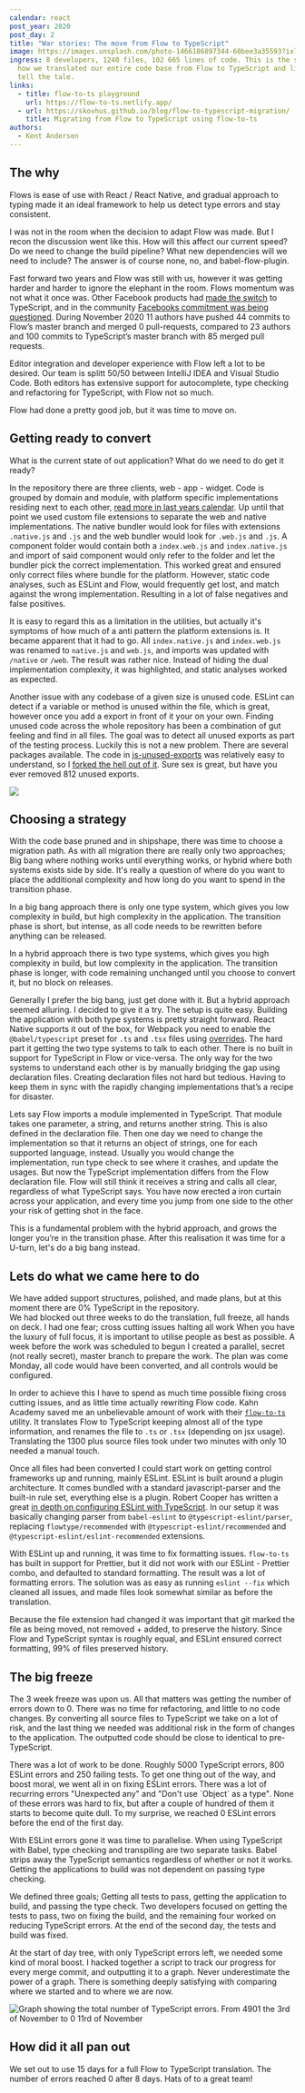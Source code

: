 ```yaml
---
calendar: react
post_year: 2020
post_day: 2
title: "War stories: The move from Flow to TypeScript"
image: https://images.unsplash.com/photo-1466186897344-60bee3a35593?ixlib=rb-1.2.1&ixid=MXwxMjA3fDB8MHxwaG90by1wYWdlfHx8fGVufDB8fHw%3D&auto=format&fit=crop&w=2250&q=80
ingress: 8 developers, 1240 files, 102 665 lines of code. This is the story of
  how we translated our entire code base from Flow to TypeScript and lived to
  tell the tale.
links:
  - title: flow-to-ts playground
    url: https://flow-to-ts.netlify.app/
  - url: https://skovhus.github.io/blog/flow-to-typescript-migration/
    title: Migrating from Flow to TypeScript using flow-to-ts
authors:
  - Kent Andersen
---
```

## The why

Flows is ease of use with React / React Native, and gradual approach to typing made it an ideal framework to help us detect type errors and stay consistent. 

I was not in the room when the decision to adapt Flow was made. But I recon the discussion went like this. How will this affect our current speed? Do we need to change the build pipeline? What new dependencies will we need to include? The answer is of course none, no, and babel-flow-plugin. 

Fast forward two years and Flow was still with us, however it was getting harder and harder to ignore the elephant in the room. Flows momentum was not what it once was. Other Facebook products had [made the switch](https://github.com/facebook/jest/pull/7554) to TypeScript, and in the community [Facebooks commitment was being questioned](https://github.com/facebook/flow/issues/7365). During November 2020 11 authors have pushed 44 commits to Flow’s master branch and merged 0 pull-requests, compared to 23 authors and 100 commits to TypeScript’s master branch with 85 merged pull requests.

Editor integration and developer experience with Flow left a lot to be desired. Our team is splitt 50/50 between IntelliJ IDEA and Visual Studio Code. Both editors has extensive support for autocomplete, type checking and refactoring for TypeScript, with Flow not so much. 

Flow had done a pretty good job, but it was time to move on.

## Getting ready to convert

What is the current state of out application? What do we need to do get it ready?

In the repository there are three clients, web - app - widget. Code is grouped by domain and module, with platform specific implementations residing next to each other, [read more in last years calendar](https://preview.bekk.christmas/react/2019/23). Up until that point we used custom file extensions to separate the web and native implementations. The native bundler would look for files with extensions `.native.js` and `.js` and the web bundler would look for `.web.js` and `.js`. A component folder would contain both a `index.web.js` and `index.native.js` and import of said component would only refer to the folder and let the bundler pick the correct implementation. This worked great and ensured only correct files where bundle for the platform. However, static code analyses, such as ESLint and Flow, would frequently get lost, and match against the wrong implementation. Resulting in a lot of false negatives and false positives.

It is easy to regard this as a limitation in the utilities, but actually it's symptoms of how much of a anti pattern the platform extensions is. It became apparent that it had to go. All `index.native.js` and `index.web.js` was renamed to `native.js` and `web.js`, and imports was updated with `/native` or `/web`. The result was rather nice. Instead of hiding the  dual implementation complexity, it was highlighted, and static analyses worked as expected.

Another issue with any codebase of a given size is unused code. ESLint can detect if a variable or method is unused within the file, which is great, however once you add a export in front of it your on your own. Finding unused code across the whole repository has been a combination of gut feeling and find in all files. The goal was to detect all unused exports as part of the testing process. Luckily this is not a new problem. There are several packages available. The code in [js-unused-exports](https://github.com/devbridge/js-unused-exports) was relatively easy to understand, so I [forked the hell out of it](https://github.com/kentandersen/js-unused-exports). Sure sex is great, but have you ever removed 812 unused exports.

![](/assets/86808150-image.png)

## Choosing a strategy

With the code base pruned and in shipshape, there was time to choose a migration path. As with all migration there are really only two approaches; Big bang where nothing works until everything works, or hybrid where both systems exists side by side. It's really a question of where do you want to place the additional complexity and how long do you want to spend in the transition phase.

In a big bang approach there is only one type system, which gives you low complexity in build, but high complexity in the application. The transition phase is short, but intense, as all code needs to be rewritten before anything can be released. 

In a hybrid approach there is two type systems, which gives you high complexity in build, but low complexity in the application. The transition phase is longer, with code remaining unchanged until you choose to convert it, but no block on releases.

Generally I prefer the big bang, just get done with it. But a hybrid approach seemed alluring. I decided to give it a try. The setup is quite easy. Building the application with both type systems is pretty straight forward. React Native supports it out of the box, for Webpack you need to enable the `@babel/typescript` preset for `.ts` and `.tsx` files using [overrides](https://babeljs.io/docs/en/options#overrides). The hard part it getting the two type systems to talk to each other. There is no built in support for TypeScript in Flow or vice-versa. The only way for the two systems to understand each other is by manually bridging the gap using declaration files. Creating declaration files not hard but tedious. Having to keep them in sync with the rapidly changing implementations that’s a recipe for disaster. 

Lets say Flow imports a module implemented in TypeScript. That module takes one parameter, a string, and returns another string. This is also defined in the declaration file. Then one day we need to change the implementation so that it returns an object of strings, one for each supported language, instead. Usually you would change the implementation, run type check to see where it crashes, and update the usages. But now the TypeScript implementation differs from the Flow declaration file. Flow will still think it receives a string and calls all clear, regardless of what TypeScript says. You have now erected a iron curtain across your application, and every time you jump from one side to the other your risk of getting shot in the face.

This is a fundamental problem with the hybrid approach, and grows the longer you’re in the transition phase. After this realisation it was time for a U-turn, let's do a big bang instead.

## Lets do what we came here to do 

We have added support structures, polished, and made plans, but at this moment there are 0% TypeScript in the repository.\
We had blocked out three weeks to do the translation, full freeze, all hands on deck. I had one  fear; cross cutting issues halting all work When you have the luxury of full focus, it is important to utilise people as best as possible. A week before the work was scheduled to begun I created a parallel, secret (not really secret), master branch to prepare the work. The plan was come Monday, all code would have been converted, and all controls would be configured.

In order to achieve this I have to spend as much time possible fixing cross cutting issues, and as little time actually rewriting Flow code. Kahn Academy saved me an unbelievable amount of work with their  [`flow-to-ts`](https://github.com/Khan/flow-to-ts) utility. It translates Flow to TypeScript keeping almost all of the type information, and renames the file to `.ts` or `.tsx` (depending on jsx usage). Translating the 1300 plus source files took under two minutes with only 10 needed a manual touch. 

Once all files had been converted I could start work on getting control frameworks up and running, mainly ESLint. ESLint is built around a plugin architecture. It comes bundled with a standard javascript-parser and the built-in rule set, everything else is a plugin. Robert Cooper has written a great [in depth on configuring ESLint with TypeScript](https://www.robertcooper.me/using-eslint-and-prettier-in-a-typescript-project). In our setup it was basically changing parser from `babel-eslint` to `@typescript-eslint/parser`, replacing `flowtype/recommended` with `@typescript-eslint/recommended` and `@typescript-eslint/eslint-recommended` extensions.

With ESLint up and running, it was time to fix formatting issues. `flow-to-ts` has built in support for Prettier, but it did not work with our ESLint - Prettier combo, and defaulted to standard formatting. The result was a lot of formatting errors. The solution was as easy as running `eslint --fix` which cleaned all issues, and made files look somewhat similar as before the translation. 

Because the file extension had changed it was important that git marked the file as being moved, not removed + added, to preserve the history. Since Flow and TypeScript syntax is roughly equal, and ESLint ensured correct formatting, 99% of files preserved history. 

## The big freeze

The 3 week freeze was upon us. All that matters was getting the number of errors down to 0. There was no time for refactoring, and little to no code changes. By converting all source files to TypeScript we take on a lot of risk, and the last thing we needed was additional risk in the form of changes to the application. The outputted code should be close to identical to pre-TypeScript. 

There was a lot of work to be done. Roughly 5000 TypeScript errors, 800 ESLint errors and 250 failing tests. To get one thing out of the way, and boost moral, we went all in on fixing ESLint errors. There was a lot of recurring errors "Unexpected any" and "Don't use \`Object\` as a type". None of these errors was hard to fix, but after a couple of hundred of them it starts to become quite dull. To my surprise, we reached 0 ESLint errors before the end of the first day.

With ESLint errors gone it was time to parallelise. When using TypeScript with Babel, type checking and transpiling are two separate tasks. Babel strips away the TypeScript semantics regardless of whether or not it works. Getting the applications to build was not dependent on passing type checking.

We defined three goals; Getting all tests to pass, getting the application to build, and passing the type check. Two developers focused on getting the tests to pass, two on fixing the build, and the remaining four worked on reducing TypeScript errors. At the end of the second day, the tests and build was fixed.

At the start of day tree, with only TypeScript errors left, we needed some kind of moral boost. I hacked together a script to track our progress for every merge commit, and outputting it to a graph. Never underestimate the power of a graph. There is something deeply satisfying with comparing where we started and to where we are now.

![Graph showing the total number of TypeScript errors. From 4901 the 3rd of November to 0 11rd of November](/assets/screenshot-2020-12-01-at-20.18.50.png)

## How did it all pan out

We set out to use 15 days for a full Flow to TypeScript translation. The number of errors reached 0 after 8 days. Hats of to a great team!